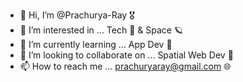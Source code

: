 - 👋 Hi, I’m @Prachurya-Ray :medal_military:
- 👀 I’m interested in ... Tech :rocket: & Space :ringed_planet:
- 🌱 I’m currently learning ... App Dev	:iphone:
- 💞️ I’m looking to collaborate on ... Spatial Web Dev :milky_way: 
- 📫 How to reach me ... prachuryaray@gmail.com :globe_with_meridians:

<!---
Prachurya-Ray/Prachurya-Ray is a ✨ special ✨ repository because its `README.md` (this file) appears on your GitHub profile.
You can click the Preview link to take a look at your changes.
--->
